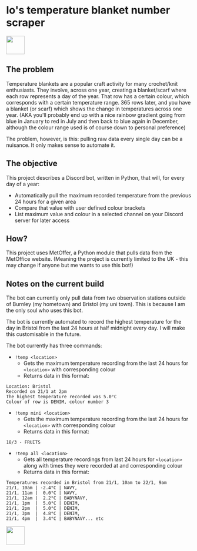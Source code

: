 # Io's temperature blanket number scraper

<img src="https://64.media.tumblr.com/1625e221d4b2b958e7bb33ba471730f6/d091ab06cc06b2d1-3f/s75x75_c1/9e3f34e5e3cb21d11c48e583633097737fb06ea2.gif" width="50px" align="center">

## The problem
Temperature blankets are a popular craft activity for many crochet/knit enthusiasts. They involve, across one year, creating a blanket/scarf where each row represents a day of the year. That row has a certain colour, which corresponds with a certain temperature range. 365 rows later, and you have a blanket (or scarf) which shows the change in temperatures across one year. (AKA you'll probably end up with a nice rainbow gradient going from blue in January to red in July and then back to blue again in December, although the colour range used is of course down to personal preference)

The problem, however, is this: pulling raw data every single day can be a nuisance. It only makes sense to automate it.


## The objective
This project describes a Discord bot, written in Python, that will, for every day of a year:
- Automatically pull the maximum recorded temperature from the previous 24 hours for a given area
- Compare that value with user defined colour brackets
- List maximum value and colour in a selected channel on your Discord server for later access


## How?
This project uses MetOffer, a Python module that pulls data from the MetOffice website. (Meaning the project is currently limited to the UK - this may change if anyone but me wants to use this bot!)


## Notes on the current build
The bot can currently only pull data from two observation stations outside of Burnley (my hometown) and Bristol (my uni town). This is because I am the only soul who uses this bot.

The bot is currently automated to record the highest temperature for the day in Bristol from the last 24 hours at half midnight every day. I will make this customisable in the future.

The bot currently has three commands:
- `!temp <location>`
  - Gets the maximum temperature recording from the last 24 hours for `<location>` with corresponding colour
  - Returns data in this format:
```
Location: Bristol
Recorded on 21/1 at 2pm
The highest temperature recorded was 5.0°C
Colour of row is DENIM, colour number 3
```
- `!temp mini <location>`
  - Gets the maximum temperature recording from the last 24 hours for `<location>` with corresponding colour
  - Returns data in this format:
```
18/3 - FRUITS
```
- `!temp all <location>`
  - Gets all temperature recordings from last 24 hours for `<location>` along with times they were recorded at and corresponding colour
  - Returns data in this format:
```
Temperatures recorded in Bristol from 21/1, 10am to 22/1, 9am
21/1, 10am | -2.4°C | NAVY,
21/1, 11am |  0.0°C | NAVY,
21/1, 12am |  2.2°C | BABYNAVY,
21/1, 1pm  |  5.0°C | DENIM,
21/1, 2pm  |  5.0°C | DENIM,
21/1, 3pm  |  4.8°C | DENIM,
21/1, 4pm  |  3.4°C | BABYNAVY... etc
``` 

<img src="https://64.media.tumblr.com/1625e221d4b2b958e7bb33ba471730f6/d091ab06cc06b2d1-3f/s75x75_c1/9e3f34e5e3cb21d11c48e583633097737fb06ea2.gif" width="50px" align="center">
